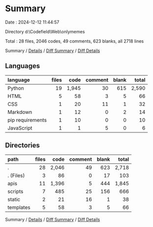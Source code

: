 # Summary

Date : 2024-12-12 11:44:57

Directory d:\\Codefield\\Web\\onlymemes

Total : 28 files,  2046 codes, 49 comments, 623 blanks, all 2718 lines

Summary / [Details](details.md) / [Diff Summary](diff.md) / [Diff Details](diff-details.md)

## Languages
| language | files | code | comment | blank | total |
| :--- | ---: | ---: | ---: | ---: | ---: |
| Python | 19 | 1,945 | 30 | 615 | 2,590 |
| HTML | 5 | 58 | 3 | 5 | 66 |
| CSS | 1 | 20 | 11 | 1 | 32 |
| Markdown | 1 | 12 | 0 | 2 | 14 |
| pip requirements | 1 | 10 | 0 | 0 | 10 |
| JavaScript | 1 | 1 | 5 | 0 | 6 |

## Directories
| path | files | code | comment | blank | total |
| :--- | ---: | ---: | ---: | ---: | ---: |
| . | 28 | 2,046 | 49 | 623 | 2,718 |
| . (Files) | 3 | 86 | 0 | 17 | 103 |
| apis | 11 | 1,396 | 5 | 444 | 1,845 |
| scripts | 7 | 485 | 25 | 156 | 666 |
| static | 2 | 21 | 16 | 1 | 38 |
| templates | 5 | 58 | 3 | 5 | 66 |

Summary / [Details](details.md) / [Diff Summary](diff.md) / [Diff Details](diff-details.md)